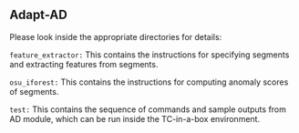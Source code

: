 ## Adapt-AD

Please look inside the appropriate directories for details:

`feature_extractor:` This contains the instructions for specifying segments and extracting features from segments.

`osu_iforest:` This contains the instructions for computing anomaly scores of segments.

`test:` This contains the sequence of commands and sample outputs from AD module, which can be run inside the TC-in-a-box environment.
